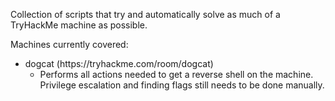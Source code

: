Collection of scripts that try and automatically solve as much of a TryHackMe machine as possible.

Machines currently covered:<br>
<ul>
<li>dogcat (https://tryhackme.com/room/dogcat)
 <ul>
  <li>Performs all actions needed to get a reverse shell on the machine.  Privilege escalation and finding flags still needs to be done manually.
 </ul>
</ul>
